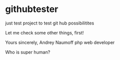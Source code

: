 # githubtester
just test project to test git hub possibilitites

Let me check some other things, first!

Yours sincerely,
Andrey Naumoff
php web developer

Who is super human?
